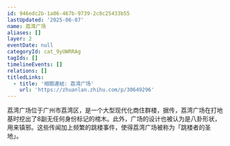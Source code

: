 ```yaml
---
id: 946edc2b-1a06-467b-9739-2c8c25433b55
lastUpdated: '2025-06-07'
name: 荔湾广场
aliases: []
layer: 2
eventDate: null
categoryId: cat_9yUWRRAg
tagIds: []
timelineEvents: []
relations: []
titledLinks:
  - title: '相關連結: 荔湾广场'
    url: 'https://zhuanlan.zhihu.com/p/30649296'
---
```

荔湾广场位于广州市荔湾区，是一个大型现代化商住群楼，据传，荔湾广场在打地基时挖出了8副无任何身份标记的棺木。此外，广场的设计也被认为是八卦形状，用来镇邪。这些传闻加上频繁的跳楼事件，使得荔湾广场被称为「跳楼者的圣地」。
